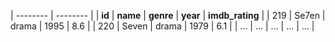 | -------- | -------- |
| **id** | **name** | **genre** | **year** | **imdb_rating** |
| 219 | Se7en | drama | 1995 | 8.6 |
| 220 | Seven | drama | 1979 | 6.1 |
| ... | ... | ... | ... | ... |
